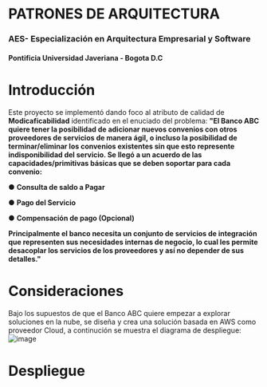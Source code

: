 # PATRONES DE ARQUITECTURA
### AES- Especialización en Arquitectura Empresarial y Software
#### Pontificia Universidad Javeriana - Bogota D.C

# Introducción
Este proyecto se implementó dando foco al atributo de calidad de **Modicaficabilidad** identificado en el
enuciado del problema: 
**"El Banco ABC quiere tener la posibilidad de adicionar nuevos convenios con otros proveedores
de servicios de manera ágil, o incluso la posibilidad de terminar/eliminar los convenios
existentes sin que esto represente indisponibilidad del servicio.
Se llegó a un acuerdo de las capacidades/primitivas básicas que se deben soportar para cada
convenio:**

● **Consulta de saldo a Pagar**

● **Pago del Servicio**

● **Compensación de pago (Opcional)**

**Principalmente el banco necesita un conjunto de servicios de integración que representen sus
necesidades internas de negocio, lo cual les permite desacoplar los servicios de los
proveedores y así no depender de sus detalles."**

# Consideraciones
Bajo los supuestos de que el Banco ABC quiere empezar a explorar soluciones en la nube, se diseña
y crea una solución basada en AWS como proveedor Cloud, a continución se muestra el diagrama
de despliegue:
![image](https://github.com/patrones-aes/parcial/assets/24567258/dcce9e74-9c4b-47f8-9a19-b6fefedbf15e)



# Despliegue



